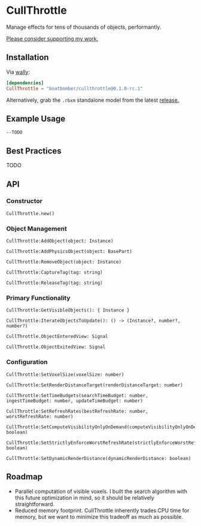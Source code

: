 # CullThrottle

Manage effects for tens of thousands of objects, performantly.

[Please consider supporting my work.](https://github.com/sponsors/boatbomber)

## Installation

Via [wally](https://wally.run):

```toml
[dependencies]
CullThrottle = "boatbomber/cullthrottle@0.1.0-rc.1"
```

Alternatively, grab the `.rbxm` standalone model from the latest [release.](https://github.com/boatbomber/CullThrottle/releases/latest)

## Example Usage

```Luau
--TODO
```

## Best Practices

TODO

## API

### Constructor

```Luau
CullThrottle.new()
```

### Object Management

```Luau
CullThrottle:AddObject(object: Instance)
```

```Luau
CullThrottle:AddPhysicsObject(object: BasePart)
```

```Luau
CullThrottle:RemoveObject(object: Instance)
```

```Luau
CullThrottle:CaptureTag(tag: string)
```

```Luau
CullThrottle:ReleaseTag(tag: string)
```

### Primary Functionality

```Luau
CullThrottle:GetVisibleObjects(): { Instance }
```

```Luau
CullThrottle:IterateObjectsToUpdate(): () -> (Instance?, number?, number?)
```

```Luau
CullThrottle.ObjectEnteredView: Signal
```

```Luau
CullThrottle.ObjectExitedView: Signal
```

### Configuration

```Luau
CullThrottle:SetVoxelSize(voxelSize: number)
```

```Luau
CullThrottle:SetRenderDistanceTarget(renderDistanceTarget: number)
```

```Luau
CullThrottle:SetTimeBudgets(searchTimeBudget: number, ingestTimeBudget: number, updateTimeBudget: number)
```

```Luau
CullThrottle:SetRefreshRates(bestRefreshRate: number, worstRefreshRate: number)
```

```Luau
CullThrottle:SetComputeVisibilityOnlyOnDemand(computeVisibilityOnlyOnDemand: boolean)
```

```Luau
CullThrottle:SetStrictlyEnforceWorstRefreshRate(strictlyEnforceWorstRefreshRate: boolean)
```

```Luau
CullThrottle:SetDynamicRenderDistance(dynamicRenderDistance: boolean)
```

## Roadmap

- Parallel computation of visible voxels. I built the search algorithm with this future optimization in mind, so it should be relatively straightforward.
- Reduced memory footprint. CullThrottle inherently trades CPU time for memory, but we want to minimize this tradeoff as much as possible.
